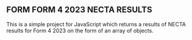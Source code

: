 ## FORM FORM 4 2023 NECTA RESULTS
This is a simple project for JavaScript which returns a results of NECTA results for Form 4 2023 on the form of an array of objects.